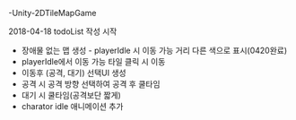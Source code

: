 -Unity-2DTileMapGame

2018-04-18 todoList 작성 시작
- 장애물 없는 맵 생성
​- playerIdle 시 이동 가능 거리 다른 색으로 표시(0420완료)
- playerIdle에서 이동 가능 타일 클릭 시 이동
- 이동후 (공격, 대기) 선택UI 생성
- 공격 시 공격 방향 선택하여 공격 후 쿨타임
- 대기 시 쿨타임(공격보단 짧게)
- charator idle 애니메이션 추가
